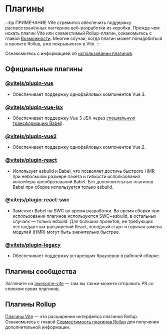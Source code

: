 # Плагины

:::tip ПРИМЕЧАНИЕ
Vite стремится обеспечить поддержку распространённых паттернов веб-разработки из коробки. Прежде чем искать плагин Vite или совместимый Rollup-плагин, ознакомьтесь с главой [Возможности](../guide/features.md). Многие случаи, когда плагин может понадобиться в проекте Rollup, уже покрываются в Vite.
:::

Ознакомьтесь с информацией об [использовании плагинов](../guide/using-plugins).

## Официальные плагины

### [@vitejs/plugin-vue](https://github.com/vitejs/vite-plugin-vue/tree/main/packages/plugin-vue)

- Обеспечивает поддержку однофайловых компонентов Vue 3.

### [@vitejs/plugin-vue-jsx](https://github.com/vitejs/vite-plugin-vue/tree/main/packages/plugin-vue-jsx)

- Обеспечивает поддержку Vue 3 JSX через [специальную трансформацию Babel](https://github.com/vuejs/jsx-next)).

### [@vitejs/plugin-vue2](https://github.com/vitejs/vite-plugin-vue2)

- Обеспечивает поддержку однофайловых компонентов Vue 2.

### [@vitejs/plugin-react](https://github.com/vitejs/vite-plugin-react/tree/main/packages/plugin-react)

- Использует esbuild и Babel, что позволяет достичь быстрого HMR при небольшом размере пакета и гибкости использования конвейера преобразований Babel. Без дополнительных плагинов Babel при сборке используется только esbuild.

### [@vitejs/plugin-react-swc](https://github.com/vitejs/vite-plugin-react-swc)

- Заменяет Babel на SWC во время разработки. Во время сборки при использовании плагинов используются SWC+esbuild, в остальных случаях — только esbuild. Для больших проектов, не требующих нестандартных расширений React, холодный старт и горячая замена модулей (HMR) могут быть значительно быстрее.

### [@vitejs/plugin-legacy](https://github.com/vitejs/vite/tree/main/packages/plugin-legacy)

- Обеспечивает поддержку устаревших браузеров в рабочей сборке.

## Плагины сообщества

Загляните на [awesome-vite](https://github.com/vitejs/awesome-vite#plugins) — там вы также можете отправить PR со списком своих плагинов.

## Плагины Rollup

[Плагины Vite](../guide/api-plugin) — это расширение интерфейса плагинов Rollup. Ознакомьтесь с главой [Совместимость плагинов Rollup](../guide/api-plugin#rollup-plugin-compatibility) для получения дополнительной информации.
